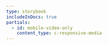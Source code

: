 ```yaml
---
type: storybook
includeInDocs: true
partials:
  - id: mobile-video-only
    content_type: c-responsive-media
---
```

